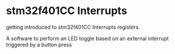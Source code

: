 # stm32f401CC Interrupts

getting introduced to stm32f401CC Interrupts registers.

A software to perform an LED toggle based on an external interrupt triggered by a button press
